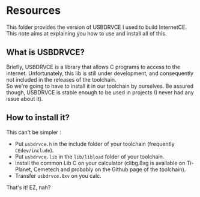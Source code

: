 # Resources

This folder provides the version of USBDRVCE I used to build InternetCE. This note aims at explaining you how to use and install all of this.

## What is USBDRVCE?

Briefly, USBDRVCE is a library that allows C programs to access to the internet. Unfortunately, this lib is still under development, and consequently not included in the releases of the toolchain.  
So we're going to have to install it in our toolchain by ourselves. Be assured though, USBDRVCE is stable enough to be used in projects (I never had any issue about it).

## How to install it?

This can't be simpler :
 * Put `usbdrvce.h` in the include folder of your toolchain (frequently `CEdev/include`).
 * Put `usbdrvce.lib` in the `lib/libload` folder of your toolchain.
 * Install the common Lib C on your calculator (clibg.8xg is available on Ti-Planet, Cemetech and probably on the Github page of the toolchain).
 * Transfer `usbdrvce.8xv` on you calc.
 
That's it! EZ, nah?
